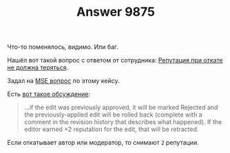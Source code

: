 ﻿---
title: "Answer 9875"
se.owner.user_id: 15479
se.owner.display_name: "Suvitruf says Reinstate Monica"
se.owner.link: "https://ru.meta.stackoverflow.com/users/15479/suvitruf-says-reinstate-monica"
se.answer_id: 9875
se.question_id: 9874
se.post_type: answer
se.score: 2
se.is_accepted: True
---
<p>Что-то поменялось, видимо. Или баг.</p>

<p>Нашёл вот такой вопрос с ответом от сотрудника: <a href="https://meta.stackexchange.com/q/142492/260198">Репутация при откате не должна теряться</a>.</p>

<p>Задал на <a href="https://meta.stackexchange.com/q/340384/260198">MSE вопрос</a> по этому кейсу.</p>

<p>Есть <a href="https://meta.stackexchange.com/a/295028/260198">вот такое обсуждение</a>:</p>

<blockquote>
  <p>...if the edit was previously approved, it will be marked Rejected and the previously-applied edit will be rolled back (complete with a comment in the revision history that describes what happened). If the editor earned +2 reputation for the edit, that will be retracted.</p>
</blockquote>

<p>Если откатывает автор или модератор, то снимают <code>2</code> репутации.</p>
